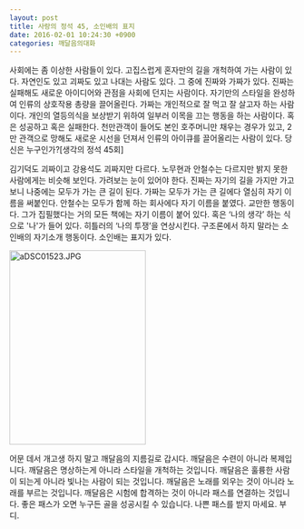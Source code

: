```yaml
---
layout: post
title: 사랑의 정석 45, 소인배의 표지
date: 2016-02-01 10:24:30 +0900
categories: 깨달음의대화
---
```

사회에는 좀 이상한 사람들이 있다. 고집스럽게 혼자만의 길을 개척하여 가는 사람이 있다. 자연인도 있고 괴짜도 있고 나대는 사람도 있다. 그 중에 진짜와 가짜가 있다. 진짜는 실패해도 새로운 아이디어와 관점을 사회에 던지는 사람이다. 자기만의 스타일을 완성하여 인류의 상호작용 총량을 끌어올린다. 가짜는 개인적으로 잘 먹고 잘 살고자 하는 사람이다. 개인의 열등의식을 보상받기 위하여 일부러 이목을 끄는 행동을 하는 사람이다. 혹은 성공하고 혹은 실패한다. 천만관객이 들어도 본인 호주머니만 채우는 경우가 있고, 2만 관객으로 망해도 새로운 시선을 던져서 인류의 아이큐를 끌어올리는 사람이 있다. 당신은 누구인가?[생각의 정석 45회] 

  


김기덕도 괴짜이고 강용석도 괴짜지만 다르다. 노무현과 안철수는 다르지만 밝지 못한 사람에게는 비슷해 보인다. 가려보는 눈이 있어야 한다. 진짜는 자기의 길을 가지만 가고보니 나중에는 모두가 가는 큰 길이 된다. 가짜는 모두가 가는 큰 길에다 열심히 자기 이름을 써붙인다. 안철수는 모두가 함께 하는 회사에다 자기 이름을 붙였다. 교만한 행동이다. 그가 집필했다는 거의 모든 책에는 자기 이름이 붙어 있다. 혹은 ‘나의 생각’ 하는 식으로 '나'가 들어 있다. 히틀러의 ‘나의 투쟁’을 연상시킨다. 구조론에서 하지 말라는 소인배의 자기소개 행동이다. 소인배는 표지가 있다. 

  


  


  



<img src="assets/attach/images/198/982/668/aDSC01523.JPG" alt="aDSC01523.JPG" width="240" height="342" />   


  


어문 데서 개고생 하지 말고 깨달음의 지름길로 갑시다. 깨달음은 수련이 아니라 복제입니다. 깨달음은 명상하는게 아니라 스타일을 개척하는 것입니다. 깨달음은 훌륭한 사람이 되는게 아니라 빛나는 사람이 되는 것입니다. 깨달음은 노래를 외우는 것이 아니라 노래를 부르는 것입니다. 깨달음은 시험에 합격하는 것이 아니라 패스를 연결하는 것입니다. 좋은 패스가 오면 누구든 골을 성공시킬 수 있습니다. 나쁜 패스를 받지 마세요. 부디.
